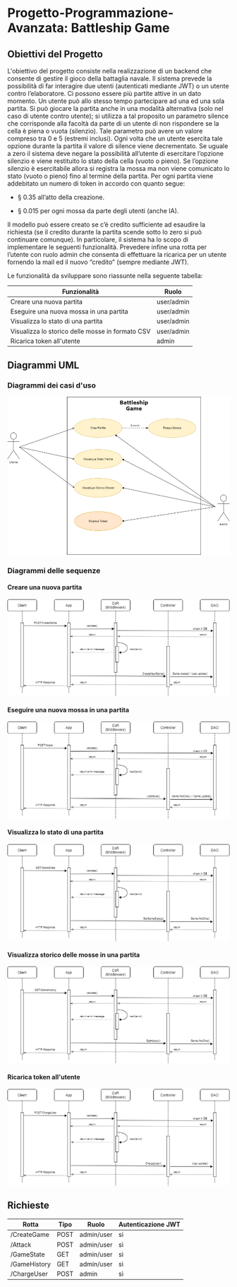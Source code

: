 # Progetto-Programmazione-Avanzata: Battleship Game
## Obiettivi del Progetto
L'obiettivo del progetto consiste nella realizzazione di un backend che consente di gestire il gioco della battaglia navale. Il sistema prevede la possibilità di far interagire due utenti (autenticati mediante JWT) o un utente contro l’elaboratore. Ci possono essere più partite attive in un dato momento. Un utente può allo stesso tempo partecipare ad una ed una sola partita. Si può giocare la partita anche in una modalità alternativa (solo nel caso di utente contro utente); si utilizza a tal proposito un parametro silence che corrisponde alla facoltà da parte di un utente di non rispondere se la cella è piena o vuota (silenzio). Tale parametro può avere un valore compreso tra 0 e 5 (estremi inclusi). Ogni volta che un utente esercita tale opzione durante la partita il valore di silence viene decrementato. Se uguale a zero il sistema deve negare la possibilità all’utente di esercitare l’opzione silenzio e viene restituito lo stato della cella (vuoto o pieno). Se l’opzione silenzio è esercitabile allora si registra la mossa ma non viene comunicato lo stato (vuoto o pieno) fino al termine della partita. Per ogni partita viene addebitato un numero di token in accordo con quanto segue:

- § 0.35 all’atto della creazione.

- § 0.015 per ogni mossa da parte degli utenti (anche IA).

Il modello può essere creato se c’è credito sufficiente ad esaudire la richiesta (se il credito durante la partita scende sotto lo zero si può continuare comunque).
In particolare, il sistema ha lo scopo di implementare le seguenti funzionalità. Prevedere infine una rotta per l’utente con ruolo admin che consenta di effettuare la ricarica per un utente fornendo la mail ed il nuovo “credito” (sempre mediante JWT).

Le funzionalità da sviluppare sono riassunte nella seguente tabella:

|     Funzionalità  | Ruolo |
| ------------- | ------------- |
| Creare una nuova partita  | user/admin |
| Eseguire una nuova mossa in una partita  |  user/admin |
| Visualizza lo stato di una partita  | user/admin |
| Visualizza lo storico delle mosse in formato CSV | user/admin  |
| Ricarica token all'utente  | admin  |

## Diagrammi UML
### Diagrammi dei casi d'uso
![use_case_diagram](images/UseCases.png)
### Diagrammi delle sequenze
#### Creare una nuova partita
![CreateGame](images/1.CreateGame.png)
#### Eseguire una nuova mossa in una partita
![Attack](images/2.Attack.png)
#### Visualizza lo stato di una partita
![GameState](images/3.GameState.png)
#### Visualizza storico delle mosse in una partita
![GameHistory](images/4.GameHistory.png)
#### Ricarica token all'utente
![ChargeUser](images/5.ChargeUser.png)

## Richieste
|Rotta| Tipo |Ruolo| Autenticazione JWT	|
| ------------- | ------------- |------------- | ------------- |
| /CreateGame | POST |	admin/user | sì |
| /Attack | POST | admin/user | sì |
| /GameState | GET |	admin/user | sì |
| /GameHistory | GET | admin/user | sì |
| /ChargeUser | POST |	admin | sì |
